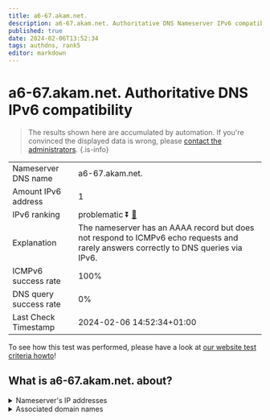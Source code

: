 ```yaml
---
title: a6-67.akam.net.
description: a6-67.akam.net. Authoritative DNS Nameserver IPv6 compatibility
published: true
date: 2024-02-06T13:52:34
tags: authdns, rank5
editor: markdown
---
```


# a6-67.akam.net. Authoritative DNS IPv6 compatibility

> The results shown here are accumulated by automation. If you're convinced the displayed data is wrong, please [contact the administrators](/howto/chat). 
{.is-info}




|   |   |
| - | - |
| Nameserver DNS name | a6-67.akam.net.
| Amount IPv6 address | 1
| IPv6 ranking | problematic :arrow_double_down: [🔗](/howto/ranking) |
| Explanation | The nameserver has an AAAA record but does not respond to ICMPv6 echo requests and rarely answers correctly to DNS queries via IPv6. |
| ICMPv6 success rate | 100%|
| DNS query success rate | 0% |
| Last Check Timestamp | 2024-02-06 14:52:34+01:00 |

To see how this test was performed, please have a look at [our website test criteria howto](/howto/testcriteria/authdns)!


## What is a6-67.akam.net. about?




<details>
<summary>Nameserver's IP addresses</summary>

2600:1401:1::43

</details>



<details>
<summary>Associated domain names</summary>

www.peacocktv.com

</details>
